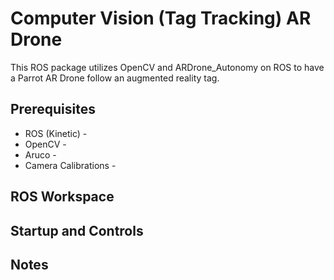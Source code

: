 # Computer Vision (Tag Tracking) AR Drone

This ROS package utilizes OpenCV and ARDrone_Autonomy on ROS to have a Parrot AR Drone follow an augmented reality tag.

## Prerequisites

* ROS (Kinetic) -
* OpenCV -
* Aruco -
* Camera Calibrations -

## ROS Workspace


## Startup and Controls


## Notes

